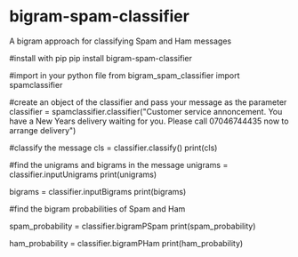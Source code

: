# bigram-spam-classifier
A bigram approach for classifying Spam and Ham messages

#install with pip 
pip install bigram-spam-classifier

#import in your python file
from bigram_spam_classifier import spamclassifier

#create an object of the classifier and pass your message as the parameter
classifier = spamclassifier.classifier("Customer service annoncement. You have a New Years delivery waiting for you. Please call 07046744435 now to arrange delivery")

#classify the message
cls = classifier.classify()
print(cls)

#find the unigrams and bigrams in the message 
unigrams = classifier.inputUnigrams
print(unigrams)

bigrams = classifier.inputBigrams
print(bigrams)

#find the bigram probabilities of Spam and Ham 

spam_probability = classifier.bigramPSpam
print(spam_probability)

ham_probability = classifier.bigramPHam
print(ham_probability)
